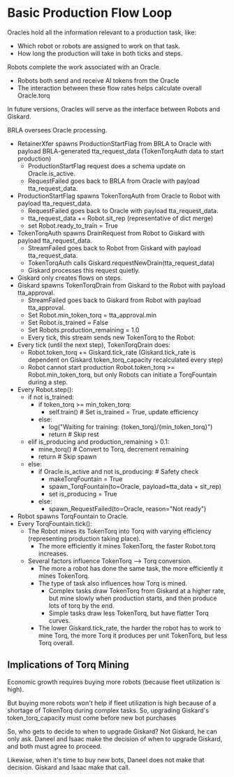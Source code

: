# Basic Production Flow Loop

Oracles hold all the information relevant to a production task, like:
  - Which robot or robots are assigned to work on that task.
  - How long the production will take in both ticks and steps. 

Robots complete the work associated with an Oracle. 
  - Robots both send and receive AI tokens from the Oracle
  - The interaction between these flow rates helps calculate overall Oracle.torq

In future versions, Oracles will serve as the interface between Robots and Giskard.

BRLA oversees Oracle processing. 
  - RetainerXfer spawns ProductionStartFlag from BRLA to Oracle with payload BRLA-generated tta_request_data (TokenTorqAuth data to start production)
    - ProductionStartFlag request does a schema update on Oracle.is_active.
    - RequestFailed goes back to BRLA from Oracle with payload tta_request_data.
- ProductionStartFlag spawns TokenTorqAuth from Oracle to Robot with payload tta_request_data.
  - RequestFailed goes back to Oracle with payload tta_request_data.
  - tta_request_data += Robot.sit_rep (representative of dict merge)
  - set Robot.ready_to_train = True
- TokenTorqAuth spawns DrainRequest from Robot to Giskard with payload tta_request_data.
  - StreamFailed goes back to Robot from Giskard with payload tta_request_data.
  - TokenTorqAuth calls Giskard.requestNewDrain(tta_request_data)
  - Giskard processes this request quietly.
- Giskard only creates flows on steps.
- Giskard spawns TokenTorqDrain from Giskard to the Robot with payload tta_approval.
  - StreamFailed goes back to Giskard from Robot with payload tta_approval.
  - Set Robot.min_token_torq = tta_approval.min
  - Set Robot.is_trained = False
  - Set Robots.production_remaining = 1.0
  - Every tick, this stream sends new TokenTorq to the Robot:
- Every tick (until the next step), TokenTorqDrain does:
  - Robot.token_torq += Giskard.tick_rate (Giskard.tick_rate is dependent on Giskard.token_torq_capacity recalculated every step)
  - Robot cannot start production Robot.token_torq >= Robot.min_token_torq, but only Robots can initiate a TorqFountain during a step.
- Every Robot.step():
  - if not is_trained:
    - if token_torq >= min_token_torq:
      - self.train()  # Set is_trained = True, update efficiency
    - else:
      - log("Waiting for training: {token_torq}/{min_token_torq}")
      - return  # Skip rest
  - elif is_producing and production_remaining > 0.1:
    - mine_torq()  # Convert to Torq, decrement remaining
    - return  # Skip spawn
  - else:
    - if Oracle.is_active and not is_producing:  # Safety check
      - makeTorqFountain = True
      - spawn_TorqFountain(to=Oracle, payload=tta_data + sit_rep)
      - set is_producing = True
    - else:
      - spawn_RequestFailed(to=Oracle, reason="Not ready")
- Robot spawns TorqFountain to Oracle.
- Every TorqFountain.tick():
  - The Robot mines its TokenTorq into Torq with varying efficiency (representing production taking place).
    - The more efficiently it mines TokenTorq, the faster Robot.torq increases.
  - Several factors influence TokenTorq --> Torq conversion.
    - The more a robot has done the same task, the more efficiently it mines TokenTorq.
    - The type of task also influences how Torq is mined.
      - Complex tasks draw TokenTorq from Giskard at a higher rate, but mine slowly when production starts, and then produce lots of torq by the end.
      - Simple tasks draw less TokenTorq, but have flatter Torq curves.
    - The lower Giskard.tick_rate, the harder the robot has to work to mine Torq, the more Torq it produces per unit TokenTorq, but less Torq overall.

## Implications of Torq Mining
Economic growth requires buying more robots (because fleet utilization is high).

But buying more robots won't help if fleet utilization is high because of a shortage of TokenTorq during complex tasks. So, upgrading Giskard's token_torq_capacity must come before new bot purchases

So, who gets to decide to when to upgrade Giskard? Not Giskard, he can only ask. Daneel and Isaac make the decision of when to upgrade Giskard, and both must agree to proceed.

Likewise, when it's time to buy new bots, Daneel does not make that decision. Giskard and Isaac make that call.














